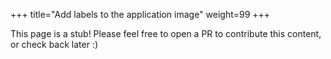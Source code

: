 +++
title="Add labels to the application image"
weight=99
+++

<!--more-->

This page is a stub! Please feel free to open a PR to contribute this content, or check back later :)